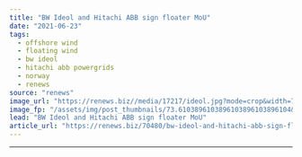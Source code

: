 ```yaml
---
title: "BW Ideol and Hitachi ABB sign floater MoU"
date: "2021-06-23"
tags: 
  - offshore wind
  - floating wind
  - bw ideol
  - hitachi abb powergrids
  - norway
  - renews
source: "renews"
image_url: "https://renews.biz//media/17217/ideol.jpg?mode=crop&width=770&heightratio=0.6103896103896103896103896104&slimmage=true"
image_fp: "/assets/img/post_thumbnails/73.6103896103896103896103896104&slimmage=true"
lead: "BW Ideol and Hitachi ABB sign floater MoU"
article_url: "https://renews.biz/70480/bw-ideol-and-hitachi-abb-sign-floater-mou/"
---
```


---
